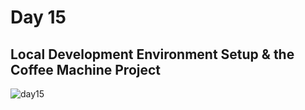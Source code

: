 # Day 15

##  Local Development Environment Setup & the Coffee Machine Project

![day15](https://github.com/diorithaliti/Python/assets/74361197/53b7b075-058e-45a0-afee-5c9e14f386ad)
